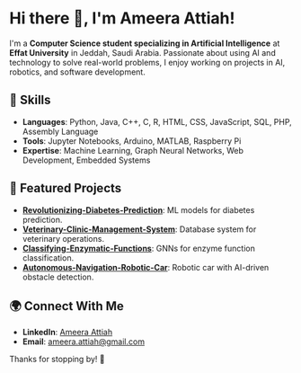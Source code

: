 # Hi there 👋, I'm Ameera Attiah!

I'm a **Computer Science student specializing in Artificial Intelligence** at **Effat University** in Jeddah, Saudi Arabia. Passionate about using AI and technology to solve real-world problems, I enjoy working on projects in AI, robotics, and software development.



## 🔧 Skills
- **Languages**: Python, Java, C++, C, R, HTML, CSS, JavaScript, SQL, PHP, Assembly Language  
- **Tools**: Jupyter Notebooks, Arduino, MATLAB, Raspberry Pi  
- **Expertise**: Machine Learning, Graph Neural Networks, Web Development, Embedded Systems



## 🌟 Featured Projects
- **[Revolutionizing-Diabetes-Prediction](https://github.com/ameeraattiah/Revolutionizing-Diabetes-Prediction-Models)**: ML models for diabetes prediction.  
- **[Veterinary-Clinic-Management-System](https://github.com/ameeraattiah/Veterinary-Clinic-Management-System)**: Database system for veterinary operations.  
- **[Classifying-Enzymatic-Functions]([https://github.com/ameeraattiah/Classifying-Enzymatic-Functions-Using-Graph-Neural-Networks](https://github.com/ameeraattiah/Classifying-Enzymatic-Functions-Using-Graph-Neural-Networks--Insights-from-the-ENZYMES-Dataset))**: GNNs for enzyme function classification.
- **[Autonomous-Navigation-Robotic-Car]([https://github.com/ameeraattiah/Autonomous-Navigation-Robotic-Car](https://github.com/ameeraattiah/Autonomous-Navigation-Robotic-Car-with-Integrated-Obstacle-and-Edge-Detection-Capabilities))**: Robotic car with AI-driven obstacle detection.  



## 🌍 Connect With Me
- **LinkedIn**: [Ameera Attiah](https://www.linkedin.com/in/ameera-attiah-b6788a282)  
- **Email**: ameera.attiah@gmail.com  

Thanks for stopping by! 🚀
